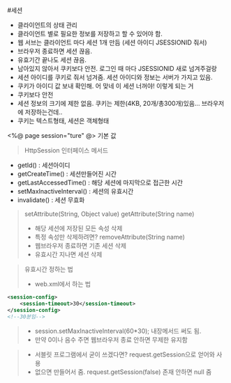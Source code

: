 #세션
 
- 클라이언트의 상태 관리
- 클라이언트 별로 필요한 정보를 저장하고 할 수 있어야 함.
- 웹 서브는 클라이언트 마다 세션 1개 만듬 (세션 아이디 JSESSIONID 줘서)
- 브라우저 종료하면 세션 끊음.
- 유효기간 끝나도 세션 끊음.
- 남아있지 않아서 쿠키보다 안전. 로그인 때 마다 JSESSIONID 새로 넘겨주걸랑
- 세션 아이디를 쿠키로 줘서 넘겨줌. 세션 아이디와 정보는 서버가 가지고 있음.
- 쿠키가 아이디 값 보내 확인해. 어 맞네 이 세션 너꺼야! 이렇게 되는 거
- 쿠키보다 안전
- 세션 정보의 크기에 제한 없음. 쿠키는 제한(4KB, 20개/총300개)있음... 브라우저에 저장하는건데..
- 쿠키는 텍스트형태, 세션은 객체형태

<%@ page session="ture" @> 기본 값

> HttpSession 인터페이스 메서드
- getId() : 세션아이디
- getCreateTime() : 세션만들어진 시간
- getLastAccessedTime() : 해당 세션에 마지막으로 접근한 시간
- setMaxInactiveInterval() : 세션의 유효시간
- invalidate() : 세션 무효화

> setAttribute(String, Object value)
> getAttribute(String name)
> - 해당 세션에 저장된 모든 속성 삭제
> - 특정 속성만 삭제하려면? removeAttribute(String name)
> - 웹브라우저 종료하면 기존 세션 삭제
> - 유효시간 지나면 세션 삭제

> 유효시간 정하는 법
> -  web.xml에서 하는 법
```xml
<session-config>
    <session-timeout>30</session-timeout>
</session-config>
<!--30분임-->
```
> - session.setMaxInactiveInterval(60*30); 내장메서드 써도 됨.
> - 만약 0이나 음수 주면 웹브라우저 종료 안하면 무제한 유지함

> - 서블릿 프로그램에서 굳이 쓰겠다면? request.getSession으로 얻어와 사용
> - 없으면 만들어서 줌. request.getSession(false) 존재 안하면 null 줌